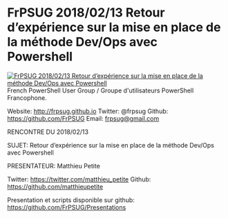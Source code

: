 ﻿# FrPSUG 2018/02/13 Retour d’expérience sur la mise en place de la méthode Dev/Ops avec Powershell

[![FrPSUG 2018/02/13 Retour d’expérience sur la mise en place de la méthode Dev/Ops avec Powershell](https://i3.ytimg.com/vi/R0ePfYmljE8/hqdefault.jpg "FrPSUG 2018/02/13 Retour d’expérience sur la mise en place de la méthode Dev/Ops avec Powershell")](https://www.youtube.com/watch?v=R0ePfYmljE8)
French PowerShell User Group / Groupe d'utilisateurs PowerShell Francophone.

Website: http://frpsug.github.io
Twitter: @frpsug
Github: https://github.com/FrPSUG
Email: frpsug@gmail.com


RENCONTRE DU 2018/02/13

SUJET: Retour d’expérience sur la mise en place de la méthode Dev/Ops avec Powershell

PRESENTATEUR: Matthieu Petite

Twitter: https://twitter.com/matthieu_petite
Github: https://github.com/matthieupetite



Presentation et scripts disponible sur github: https://github.com/FrPSUG/Presentations



